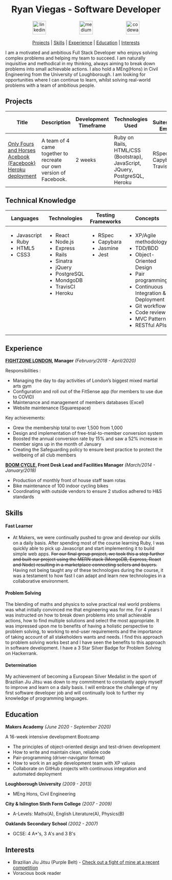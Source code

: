 <h1 align="center">Ryan Viegas - Software Developer</h1>

<p align="center">
 
<a href="https://www.linkedin.com/in/ryan-viegas-115002195/">
<img src="https://www.iconfinder.com/data/icons/free-social-icons/67/linkedin_circle_color-512.png" alt="linkedin" hspace="50" height="42" width="42"></a>

<a href="https://www.hackerrank.com/rjkviegas">
<img src="https://res-1.cloudinary.com/crunchbase-production/image/upload/c_lpad,h_170,w_170,f_auto,b_white,q_auto:eco/lqlkg85sw4sgmp2xvznh" alt="medium" hspace="50" height="42" width="42"></a>

<a href="https://www.codewars.com/users/rjkviegas/">
<img src="https://gitlab.com/uploads/-/system/project/avatar/12144548/codewars-logo.png" alt="codewars" hspace="50" height="42" width="42"></a></p>

 <div align="center">
 
[Projects](#projects) |
[Skills](#skills) |
[Experience](#experience) |
[Education](#education) |
[Interests](#interests)

</div>

<p>I am a motivated and ambitious Full Stack Developer who enjoys solving complex problems and helping my team to succeed. I am naturally inquisitive and methodical in my thinking, always aiming to break down problems into small achievable actions. I also hold a MEng(Hons) in Civil Engineering from the University of Loughborough. I am looking for opportunities where I can continue to learn, whilst solving real-world problems with a team of ambitious people.</p>

## Projects
| Title | Description | Development Timeframe | Technologies Used | Test Suites/CIs/CDs Employed |
|--|--|--|--|--|
| [Only Fours and Horses Acebook (Facebook)](https://github.com/rjkviegas/acebook-onlyfoursandhorses) [Heroku deployment](http://intense-scrubland-58731.herokuapp.com)| A team of 4 came together to recreate our own version of Facebook.| 2 weeks | Ruby on Rails, HTML/CSS (Bootstrap), JavaScript, JQuery, PostgreSQL,  Heroku | RSpec, Capybara, Travis CI & CD |

## Technical Knowledge

<table>
  <thead>
    <tr>
      <th>Languages</th>
      <th>Technologies</th>
      <th>Testing Frameworks</th>
      <th>Concepts</th>
      <th>Tools</th>
    </tr>
  </thead>
  <tbody>
    <tr>
      <td style="vertical-align: top">
        <ul>
          <li>Javascript</li>
          <li>Ruby</li>
          <li>HTML5</li>
          <li>CSS3</li>
        </ul>
      </td>
      <td style="vertical-align: top">
        <ul>
          <li>React</li>
          <li>Node.js</li>
          <li>Express</li>
          <li>Rails</li>
          <li>Sinatra</li>
          <li>jQuery</li>
          <li>PostgreSQL</li>
          <li>MondgoDB</li>
          <li>TravisCI</li>
          <li>Heroku</li>
        </ul>
      </td>
      <td style="vertical-align: top">
        <ul>
          <li>RSpec</li>
          <li>Capybara</li>
          <li>Jasmine</li>
          <li>Jest</li>
        </ul>
      </td>
      <td style="vertical-align: top">
        <ul>
          <li>XP/Agile methodology</li>
          <li>TDD/BDD</li>
          <li>Object-Oriented Design</li>
          <li>Pair programming</li>
          <li>Continuous Integration & Deployment</li>
          <li>Git workflow</li>
          <li>Code review</li>
          <li>MVC Pattern</li>
          <li>RESTful APIs</li>
        </ul>
      </td>
      <td style="vertical-align: top">
        <ul>
          <li>VSCode</li>
          <li>Git</li>
          <li>OSx</li>
        </ul>
      </td>
    </tr>
  </tbody>
</table>


## Experience

**[FIGHTZONE LONDON](https://www.fightzonelondon.co.uk/), Manager**
_(February/2018 - April/2020)_

Responsibilities :

- Managing the day to day activities of London’s biggest mixed martial arts gym
- Configuration and roll out of the FitSense app (for members to use due to COVID) 
- Maintenance and management of members databases (Excel)
- Website maintenance (Squarespace)

Key achievements:

- Grew the membership total to over 1,500 from 1,000 
- Design and implementation of free-trial-to-member conversion system
- Boosted the annual conversion rate by 15% and saw a 52% increase in member signs up in the month of January
- Creating the Safeguarding policy to ensure best practice to protect the wellbeing of all club members

**[BOOM CYCLE](https://www.boomcycle.co.uk/), Front Desk Lead and Facilities Manager**
_(March/2014 - January/2018)_

- Production of monthly front of house staff team rotas 
- Bike maintenance of 100 indoor cycling bikes
- Coordinating with outside vendors to ensure 2 studios adhered to H&S standards

## Skills

#### Fast Learner
- At Makers, we were continually pushed to grow and develop our skills on a daily basis. After spending most of the course learning Ruby, I was quickly able to pick up Javascript and start implementing it to build simple web apps. ~~For our final group project, we took this a step further and built our project using the MERN stack (MongoDB, Express, React and Node) resulting in a  marketplace connecting sellers and buyers.~~ Having not being taught any of these technologies during the course, it was a testament to how fast I can adapt and learn new technologies in a collaborative environment.

#### Problem Solving

The blending of maths and physics to solve practical real world problems was what initially convinced me that engineering was for me. For 4 years I was instructed on how to break down problems into small achievable actions, how to find multiple solutions and select the most appropriate. It was impressed upon me to benefits of having a holistic perspective to problem solving, to working to end-user requirements and the importance of taking account of all stakeholders wants and needs.  I find this approach to problem solving works best and I have seen the benefits to this approach in software development. I have a 3 Star Silver Badge for Problem Solving on Hackerrank.

#### Determination

My achievement of becoming a European Silver Medalist in the sport of Brazilian Jiu Jitsu was down to my commitment to constantly apply myself to improve and learn on a daily basis. I will embrace the challenge of my first software developer job and will continually look to further my knowledge of programming languages.


## Education

**Makers Academy**
_(June 2020 - September 2020)_

A 16-week intensive development Bootcamp

- The principles of object-oriented design and test-driven development
- How to write and maintain clean, reliable code
- Pair-programming (driver-navigator format)
- How to work in an agile development team with XP values
- Collaborate on GitHub projects with continuous integration and automated deployment

**Loughborough University**
_(2009 - 2013)_ 
- MEng Hons, Civil Engineering

**City & Islington SIxth Form College**
_(2007 - 2009)_ 
- A-Levels: Maths(A), English Literature(A), Physics(B)

**Oaklands Secondary School**
_(2002 - 2007)_ 
- GCSE: 4 A*'s, 3 A's and 3 B's

## Interests
* Brazilian Jiu Jitsu (Purple Belt) - [Check out a fight of mine at a recent competition](https://www.youtube.com/watch?v=HnCic_9FHy8)
* Voracious book reader
